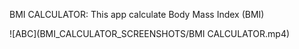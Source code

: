 BMI CALCULATOR:
This app calculate Body Mass Index (BMI)

![ABC](BMI_CALCULATOR_SCREENSHOTS/BMI CALCULATOR.mp4)

